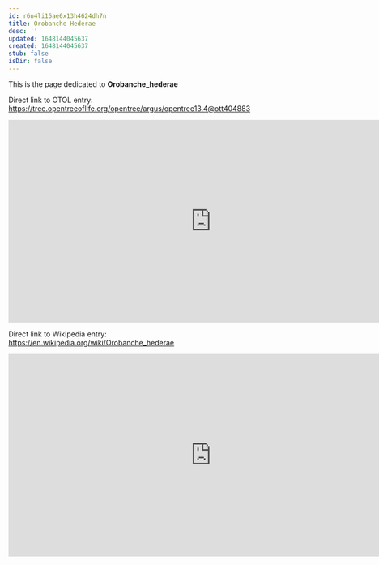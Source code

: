 ```yaml
---
id: r6n4li15ae6x13h4624dh7n
title: Orobanche Hederae
desc: ''
updated: 1648144045637
created: 1648144045637
stub: false
isDir: false
---
```

This is the page dedicated to **Orobanche_hederae**


Direct link to OTOL entry: https://tree.opentreeoflife.org/opentree/argus/opentree13.4@ott404883



<html>
    <body>
    <iframe src="https://tree.opentreeoflife.org/opentree/argus/opentree13.4@ott404883"
    width="800" height="400" frameborder="0" allowfullscreen> </iframe>
    </body>
</html>
    


Direct link to Wikipedia entry: https://en.wikipedia.org/wiki/Orobanche_hederae



<html>
    <body>
    <iframe src="https://en.wikipedia.org/wiki/Orobanche_hederae"
    width="800" height="400" frameborder="0" allowfullscreen> </iframe>
    </body>
</html>
    
